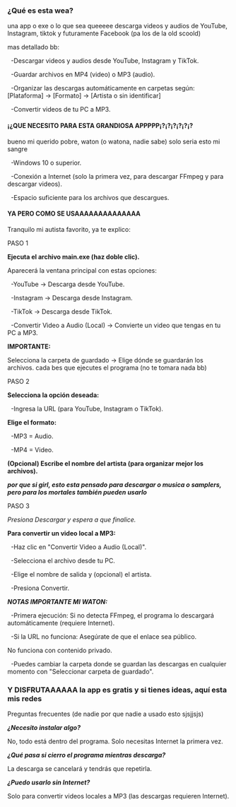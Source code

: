 ### **¿Qué es esta wea?**

una app o exe o lo que sea queeeee descarga videos y audios de YouTube, Instagram, tiktok y futuramente Facebook (pa los de la old scoold)

mas detallado bb:





&nbsp;  -Descargar videos y audios desde YouTube, Instagram y TikTok.

&nbsp;  -Guardar archivos en MP4 (video) o MP3 (audio).

&nbsp;  -Organizar las descargas automáticamente en carpetas según: \[Plataforma] → \[Formato] → \[Artista o sin identificar]

&nbsp;  -Convertir videos de tu PC a MP3.





#### ¡¿QUE NECESITO PARA ESTA GRANDIOSA APPPPP¡?¡?¡?¡?¡?¡? 



bueno mi querido pobre, waton (o watona, nadie sabe) solo seria esto mi sangre



&nbsp;  -Windows 10 o superior.

&nbsp;  -Conexión a Internet (solo la primera vez, para descargar FFmpeg y para descargar videos).

&nbsp;  -Espacio suficiente para los archivos que descargues.



#### 

#### YA PERO COMO SE USAAAAAAAAAAAAAA 

Tranquilo mi autista favorito, ya te explico:







PASO 1



**Ejecuta el archivo main.exe (haz doble clic).**

Aparecerá la ventana principal con estas opciones:

&nbsp;  -YouTube → Descarga desde YouTube.

&nbsp;  -Instagram → Descarga desde Instagram.

&nbsp;  -TikTok → Descarga desde TikTok.

&nbsp;  -Convertir Video a Audio (Local) → Convierte un video que tengas en tu PC a MP3.



**IMPORTANTE:**

Selecciona la carpeta de guardado → Elige dónde se guardarán los archivos. cada bes que ejecutes el programa (no te tomara nada bb)







PASO 2



**Selecciona la opción deseada:**

&nbsp;  -Ingresa la URL (para YouTube, Instagram o TikTok).



**Elige el formato:**

&nbsp;  -MP3 = Audio.

&nbsp;  -MP4 = Video.





**(Opcional) Escribe el nombre del artista (para organizar mejor los archivos).**

***por que si girl, esto esta pensado para descargar o musica o samplers, pero para los mortales también pueden usarlo***

 

PASO 3

*Presiona Descargar y espera a que finalice.*





**Para convertir un video local a MP3:**

&nbsp;  -Haz clic en "Convertir Video a Audio (Local)".

&nbsp;  -Selecciona el archivo desde tu PC.

&nbsp;  -Elige el nombre de salida y (opcional) el artista.

&nbsp;  -Presiona Convertir.













***NOTAS IMPORTANTE MI WATON:***

&nbsp; -Primera ejecución: Si no detecta FFmpeg, el programa lo descargará automáticamente (requiere Internet).

&nbsp; -Si la URL no funciona: Asegúrate de que el enlace sea público.

No funciona con contenido privado.

&nbsp; -Puedes cambiar la carpeta donde se guardan las descargas en cualquier momento con "Seleccionar carpeta de guardado".











### **Y DISFRUTAAAAAA la app es gratis y si tienes ideas, aquí esta mis redes**






















Preguntas frecuentes (de nadie por que nadie a usado esto sjsjjsjs)



***¿Necesito instalar algo?***

No, todo está dentro del programa. Solo necesitas Internet la primera vez.



***¿Qué pasa si cierro el programa mientras descarga?***

La descarga se cancelará y tendrás que repetirla.



***¿Puedo usarlo sin Internet?***

Solo para convertir videos locales a MP3 (las descargas requieren Internet).



